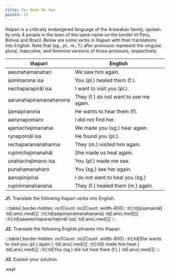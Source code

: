 ```yaml
---
title: You Made Me See
points: 15
---
```


Iñapari is a critically endangered language of the Arawakan family, spoken by only 4 people in the town of
the same name on the border of Peru, Bolivia and Brazil. Below are some verbs in Iñapari with their translations into English. Note that (sg., pl., m., f.) after pronouns represent the singular, plural, masculine, and feminine versions of those pronouns, respectively.

| Iñapari | English |
|-|-|
| awunahamanahari | We saw him again.
| ipinimarona isa | You (pl.) healed them (f.).
| nechaparapirâî isa | I want to visit you (pl.).
| aarunahapiramanahanona | They (f.) do not want to see me again.
| ijamapirarona | He wants to hear them (f).
| aanynapomaro | I did not find her.
| ajamachajimanahai | We made you (sg.) hear again.
| rynapomâî isa | He found you (pl.).
| rechaparamanaharina | They (m.) visited him again.
| rupinichajimanahâî | She made us heal again.
| unahachajimano isa | You (pl.) made me see.
| punahamanaharo | You (sg.) see her again.
| aanopinipirai | I do not want to heal you (sg.)
| rupinimanahanana | They (f.) healed them (m.) again.

**J1.** Translate the following Iñapari verbs into English.

:::table{.border-hidden .no1Count .no2Count .width-800}
::tr[:td[pijamamâî] :td[:ans{.med}]]
::tr[:td[aaipinipiramanahanana] :td[:ans{.med}]]
::tr[:td[aaawechaparachajimâî isa] :td[:ans{.med}]]
:::


**J2.** Translate the following English phrases into Iñapari.

:::table{.border-hidden .no1Count .no2Count .width-800}
::tr[:td[She wants to visit you (pl.) again.] :td[:ans{.med}]]
::tr[:td[I made him hear.] :td[:ans{.med}]]
::tr[:td[You (sg.) did not heal them (f.).] :td[:ans{.med}]]
:::

**J3.** Explain your solution.

:expl